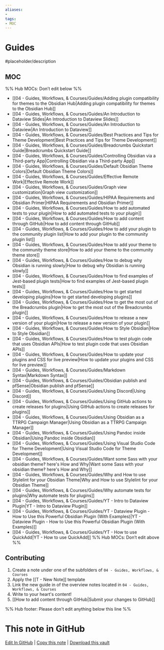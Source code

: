 ```yaml
---
aliases:
- 
tags:
- MOC
---
```


# Guides

#placeholder/description 

## MOC

%% Hub MOCs: Don’t edit below  %%
-  [[04 - Guides, Workflows, & Courses/Guides/Adding plugin compatibility for themes to the Obsidian Hub|Adding plugin compatibility for themes to the Obsidian Hub]]
-  [[04 - Guides, Workflows, & Courses/Guides/An Introduction to Dataview Slides|An Introduction to Dataview Slides]]
-  [[04 - Guides, Workflows, & Courses/Guides/An Introduction to Dataview|An Introduction to Dataview]]
-  [[04 - Guides, Workflows, & Courses/Guides/Best Practices and Tips for Theme Development|Best Practices and Tips for Theme Development]]
-  [[04 - Guides, Workflows, & Courses/Guides/Breadcrumbs Quickstart Guide|Breadcrumbs Quickstart Guide]]
-  [[04 - Guides, Workflows, & Courses/Guides/Controlling Obsidian via a Third-party App|Controlling Obsidian via a Third-party App]]
-  [[04 - Guides, Workflows, & Courses/Guides/Default Obsidian Theme Colors|Default Obsidian Theme Colors]]
-  [[04 - Guides, Workflows, & Courses/Guides/Effective Remote Work|Effective Remote Work]]
-  [[04 - Guides, Workflows, & Courses/Guides/Graph view customization|Graph view customization]]
-  [[04 - Guides, Workflows, & Courses/Guides/HIPAA Requirements and Obsidian Primer|HIPAA Requirements and Obsidian Primer]]
-  [[04 - Guides, Workflows, & Courses/Guides/How to add automated tests to your plugin|How to add automated tests to your plugin]]
-  [[04 - Guides, Workflows, & Courses/Guides/How to add content through GitHub|How to add content through GitHub]]
-  [[04 - Guides, Workflows, & Courses/Guides/How to add your plugin to the community plugin list|How to add your plugin to the community plugin list]]
-  [[04 - Guides, Workflows, & Courses/Guides/How to add your theme to the community theme store|How to add your theme to the community theme store]]
-  [[04 - Guides, Workflows, & Courses/Guides/How to debug why Obsidian is running slowly|How to debug why Obsidian is running slowly]]
-  [[04 - Guides, Workflows, & Courses/Guides/How to find examples of Jest-based plugin tests|How to find examples of Jest-based plugin tests]]
-  [[04 - Guides, Workflows, & Courses/Guides/How to get started developing plugins|How to get started developing plugins]]
-  [[04 - Guides, Workflows, & Courses/Guides/How to get the most out of the Breadcrumbs plugin|How to get the most out of the Breadcrumbs plugin]]
-  [[04 - Guides, Workflows, & Courses/Guides/How to release a new version of your plugin|How to release a new version of your plugin]]
-  [[04 - Guides, Workflows, & Courses/Guides/How to Style Obsidian|How to Style Obsidian]]
-  [[04 - Guides, Workflows, & Courses/Guides/How to test plugin code that uses Obsidian APIs|How to test plugin code that uses Obsidian APIs]]
-  [[04 - Guides, Workflows, & Courses/Guides/How to update your plugins and CSS for live preview|How to update your plugins and CSS for live preview]]
-  [[04 - Guides, Workflows, & Courses/Guides/Markdown Syntax|Markdown Syntax]]
-  [[04 - Guides, Workflows, & Courses/Guides/Obsidian publish and pfSense|Obsidian publish and pfSense]]
-  [[04 - Guides, Workflows, & Courses/Guides/Using Discord|Using Discord]]
-  [[04 - Guides, Workflows, & Courses/Guides/Using GitHub actions to create releases for plugins|Using GitHub actions to create releases for plugins]]
-  [[04 - Guides, Workflows, & Courses/Guides/Using Obsidian as a TTRPG Campaign Manager|Using Obsidian as a TTRPG Campaign Manager]]
-  [[04 - Guides, Workflows, & Courses/Guides/Using Pandoc inside Obsidian|Using Pandoc inside Obsidian]]
-  [[04 - Guides, Workflows, & Courses/Guides/Using Visual Studio Code for Theme Development|Using Visual Studio Code for Theme Development]]
-  [[04 - Guides, Workflows, & Courses/Guides/Want some Sass with your obsidian theme‽ here's How and Why|Want some Sass with your obsidian theme‽ here's How and Why]]
-  [[04 - Guides, Workflows, & Courses/Guides/Why and How to use Stylelint for your Obsidian Theme|Why and How to use Stylelint for your Obsidian Theme]]
-  [[04 - Guides, Workflows, & Courses/Guides/Why automate tests for plugins|Why automate tests for plugins]]
-  [[04 - Guides, Workflows, & Courses/Guides/YT  - Intro to Dataview Plugin|YT  - Intro to Dataview Plugin]]
-  [[04 - Guides, Workflows, & Courses/Guides/YT - Dataview Plugin - How to Use this Powerful Obsidian Plugin (With Examples)|YT - Dataview Plugin - How to Use this Powerful Obsidian Plugin (With Examples)]]
-  [[04 - Guides, Workflows, & Courses/Guides/YT - How to use QuickAdd|YT - How to use QuickAdd]]
%% Hub MOCs: Don’t edit above  %%

## Contributing

1. Create a note under one of the subfolders of `04 - Guides, Workflows, & Courses`
2. Apply the [[T - New Note]] template
3. Link the new guide in of the overview notes located in `04 - Guides, Workflows, & Courses`
4. Write to your heart's content!
5. [[How to add content through GitHub|Submit your changes to GitHub]]

%% Hub footer: Please don't edit anything below this line %%

# This note in GitHub

<span class="git-footer">[Edit In GitHub](https://github.dev/obsidian-community/obsidian-hub/blob/main/04%20-%20Guides%2C%20Workflows%2C%20%26%20Courses/Guides/%F0%9F%97%82%EF%B8%8F%20Guides.md "git-hub-edit-note") | [Copy this note](https://raw.githubusercontent.com/obsidian-community/obsidian-hub/main/04%20-%20Guides%2C%20Workflows%2C%20%26%20Courses/Guides/%F0%9F%97%82%EF%B8%8F%20Guides.md "git-hub-copy-note") | [Download this vault](https://github.com/obsidian-community/obsidian-hub/archive/refs/heads/main.zip "git-hub-download-vault") </span>
